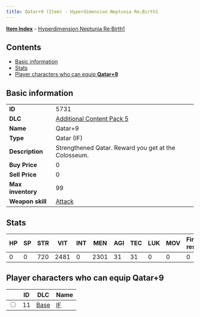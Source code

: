```yaml
---
title: Qatar+9 (Item) - Hyperdimension Neptunia Re;Birth1
---
```


[**Item Index**](/neptunia/rb1/item/index.html) - [Hyperdimension Neptunia Re;Birth1](/neptunia/rb1)

## Contents

- [Basic information](#basic-information)
- [Stats](#stats)
- [Player characters who can equip **Qatar+9**](#player-characters-who-can-equip-qatar-9)

## Basic information

|   |   |
| -- | -- |
| **ID** | 5731 |
| **DLC** | [Additional Content Pack 5](/neptunia/rb1/dlc/14-pack5.html) |
| **Name** | Qatar+9 |
| **Type** | Qatar (IF) |
| **Description** | Strengthened Qatar. Reward you get at the Colosseum. |
| **Buy Price** | 0 |
| **Sell Price** | 0 |
| **Max inventory** | 99 |
| **Weapon skill** | [Attack](/neptunia/rb1/skill/1-2101-attack.html) |


## Stats

| HP | SP | STR | VIT | INT | MEN | AGI | TEC | LUK | MOV | Fire res. | Ice res. | Wind res. | Lightning res. |
| -- | -- | --- | --- | --- | --- | --- | --- | --- | --- | --------- | -------- | --------- | -------------- |
| 0 | 0 | 720 | 2481 | 0 | 2301 | 31 | 31 | 0 | 0 | 0 | 0 | 0 | 0 |


## Player characters who can equip **Qatar+9**

|    | ID | DLC | Name |
| -- | -- | --- | ---- |
| <input type="checkbox" id="rb1-player-1-11" class="trackbox" /> | 11 | [Base](/neptunia/rb1/dlc/1-base.html) | [IF](/neptunia/rb1/player/1-11-if.html) |

